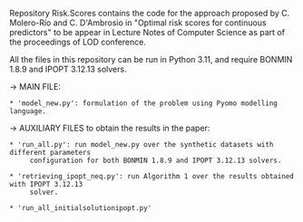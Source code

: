 Repository Risk.Scores contains the code for the approach proposed by C. Molero-Río 
and C. D'Ambrosio in "Optimal risk scores for continuous predictors" to be appear
in Lecture Notes of Computer Science as part of the proceedings of LOD conference.

All the files in this repository can be run in Python 3.11, and require BONMIN 1.8.9 
and IPOPT 3.12.13 solvers.

-> MAIN FILE:

	* 'model_new.py': formulation of the problem using Pyomo modelling language.

-> AUXILIARY FILES to obtain the results in the paper:

	* 'run_all.py': run model_new.py over the synthetic datasets with different parameters 
         configuration for both BONMIN 1.8.9 and IPOPT 3.12.13 solvers. 

	* 'retrieving_ipopt_neq.py': run Algorithm 1 over the results obtained with IPOPT 3.12.13
         solver.
         
	* 'run_all_initialsolutionipopt.py'
